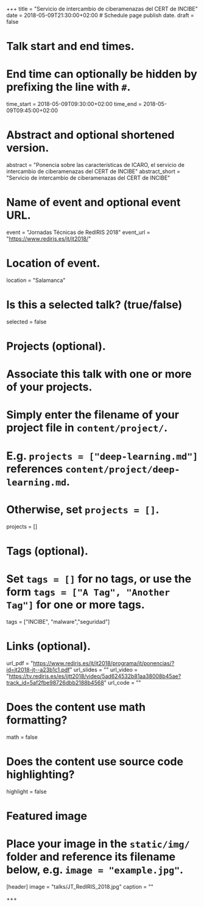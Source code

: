 +++
title = "Servicio de intercambio de ciberamenazas del CERT de INCIBE"
date = 2018-05-09T21:30:00+02:00  # Schedule page publish date.
draft = false

# Talk start and end times.
#   End time can optionally be hidden by prefixing the line with `#`.
time_start = 2018-05-09T09:30:00+02:00
time_end = 2018-05-09T09:45:00+02:00

# Abstract and optional shortened version.
abstract = "Ponencia sobre las características de ICARO, el servicio de intercambio de ciberamenazas del CERT de INCIBE"
abstract_short = "Servicio de intercambio de ciberamenazas del CERT de INCIBE"

# Name of event and optional event URL.
event = "Jornadas Técnicas de RedIRIS 2018"
event_url = "https://www.rediris.es/jt/jt2018/"

# Location of event.
location = "Salamanca"

# Is this a selected talk? (true/false)
selected = false

# Projects (optional).
#   Associate this talk with one or more of your projects.
#   Simply enter the filename of your project file in `content/project/`.
#   E.g. `projects = ["deep-learning.md"]` references `content/project/deep-learning.md`.
#   Otherwise, set `projects = []`.
projects = []

# Tags (optional).
#   Set `tags = []` for no tags, or use the form `tags = ["A Tag", "Another Tag"]` for one or more tags.
tags = ["INCIBE", "malware","seguridad"]

# Links (optional).
url_pdf = "https://www.rediris.es/jt/jt2018/programa/jt/ponencias/?id=jt2018-jt--a23b1c1.pdf"
url_slides = ""
url_video = "https://tv.rediris.es/es/jjtt2018/video/5ad624532b81aa38008b45ae?track_id=5af2fbe98726dbb2188b4568"
url_code = ""

# Does the content use math formatting?
math = false

# Does the content use source code highlighting?
highlight = false

# Featured image
# Place your image in the `static/img/` folder and reference its filename below, e.g. `image = "example.jpg"`.
[header]
image = "talks/JT_RedIRIS_2018.jpg"
caption = ""

+++
